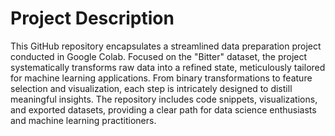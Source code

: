 <h1>Project Description</h1>

<p>This GitHub repository encapsulates a streamlined data preparation project conducted in Google Colab. Focused on the "Bitter" dataset, the project systematically transforms raw data into a refined state, meticulously tailored for machine learning applications. From binary transformations to feature selection and visualization, each step is intricately designed to distill meaningful insights. The repository includes code snippets, visualizations, and exported datasets, providing a clear path for data science enthusiasts and machine learning practitioners.</p>
